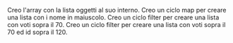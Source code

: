 Creo l'array con la lista oggetti al suo interno.
Creo un ciclo map per creare una lista con i nome in maiuscolo.
Creo un ciclo filter per creare una lista con voti sopra il 70.
Creo un ciclo filter per creare una lista con voti sopra il 70 ed id sopra il 120.